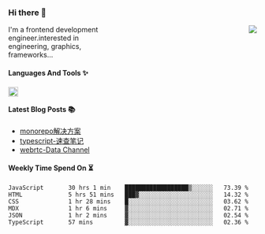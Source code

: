 <!--
**zhaohuanyuu/zhaohuanyuu** is a ✨ _special_ ✨ repository because its `README.md` (this file) appears on your GitHub profile.
-->

### Hi there 👋

<picture>
  <source media="(prefers-color-scheme: dark)" srcset="https://github-readme-stats.vercel.app/api?username=zhaohuanyuu&count_private=true&show_icons=true&theme=city_lights&hide_title=true">
  <img align="right" src="https://github-readme-stats.vercel.app/api?username=zhaohuanyuu&count_private=true&show_icons=true&hide_title=true">
</picture>

<p align="left" style="width:40%">I'm a frontend development engineer.interested in engineering, graphics, frameworks...</p>

#### Languages And Tools ✨

<img align="left" height="20" src="https://skillicons.dev/icons?i=js,ts,nodejs,react,vue,gatsby,materialui,graphql,nestjs,electron,flutter" />

</br>

#### Latest Blog Posts 📚
<!-- BLOG-POST-LIST:START -->
- [monorepo解决方案](https://zhy.gatsbyjs.io/blog/monorepos)
- [typescript-速查笔记](https://zhy.gatsbyjs.io/blog/ts-note)
- [webrtc-Data Channel](https://zhy.gatsbyjs.io/blog/webrtc-dc)
<!-- BLOG-POST-LIST:END -->

#### Weekly Time Spend On ⏳
<!--START_SECTION:waka-->

```text
JavaScript       30 hrs 1 min    ██████████████████▒░░░░░░   73.39 %
HTML             5 hrs 51 mins   ███▓░░░░░░░░░░░░░░░░░░░░░   14.32 %
CSS              1 hr 28 mins    █░░░░░░░░░░░░░░░░░░░░░░░░   03.62 %
MDX              1 hr 6 mins     ▓░░░░░░░░░░░░░░░░░░░░░░░░   02.71 %
JSON             1 hr 2 mins     ▓░░░░░░░░░░░░░░░░░░░░░░░░   02.54 %
TypeScript       57 mins         ▓░░░░░░░░░░░░░░░░░░░░░░░░   02.36 %
```

<!--END_SECTION:waka-->
